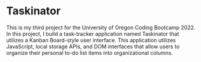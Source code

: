 # Taskinator
This is my third project for the University of Oregon Coding Bootcamp 2022. In this project, I build a task-tracker application named Taskinator that utilizes a Kanban Board-style user interface. This application utilizes JavaScript, local storage APIs, and DOM interfaces that allow users to organize their personal to-do list items into organizational columns. 
